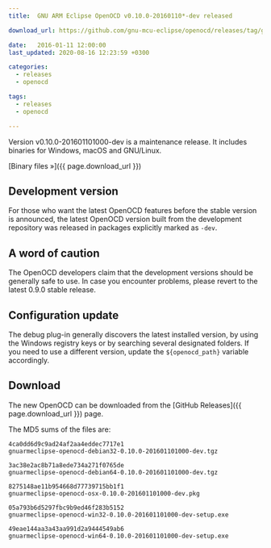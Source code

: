 ```yaml
---
title:  GNU ARM Eclipse OpenOCD v0.10.0-20160110*-dev released

download_url: https://github.com/gnu-mcu-eclipse/openocd/releases/tag/gae-0.10.0-20160110

date:   2016-01-11 12:00:00
last_updated: 2020-08-16 12:23:59 +0300

categories:
  - releases
  - openocd

tags:
  - releases
  - openocd

---
```


Version v0.10.0-201601101000-dev is a maintenance release. It includes binaries for Windows, macOS and GNU/Linux.

[Binary files »]({{ page.download_url }})

## Development version

For those who want the latest OpenOCD features before the stable version is announced, the latest OpenOCD version built from the development repository was released in packages explicitly marked as `-dev`.

## A word of caution

The OpenOCD developers claim that the development versions should be generally safe to use. In case you encounter problems, please revert to the latest 0.9.0 stable release.

## Configuration update

The debug plug-in generally discovers the latest installed version, by using the Windows registry keys or by searching several designated folders. If you need to use a different version, update the `${openocd_path}` variable accordingly.

## Download

The new OpenOCD can be downloaded from the [GitHub Releases]({{ page.download_url }}) page.

The MD5 sums of the files are:

```console
4ca0dd6d9c9ad24af2aa4eddec7717e1  
gnuarmeclipse-openocd-debian32-0.10.0-201601101000-dev.tgz

3ac38e2ac8b71a8ede734a271f0765de  
gnuarmeclipse-openocd-debian64-0.10.0-201601101000-dev.tgz

8275148ae11b954668d77739715bb1f1
gnuarmeclipse-openocd-osx-0.10.0-201601101000-dev.pkg

05a793b6d5297fbc9b9ed46f283b5152  
gnuarmeclipse-openocd-win32-0.10.0-201601101000-dev-setup.exe

49eae144aa3a43aa991d2a9444549ab6  
gnuarmeclipse-openocd-win64-0.10.0-201601101000-dev-setup.exe
```
